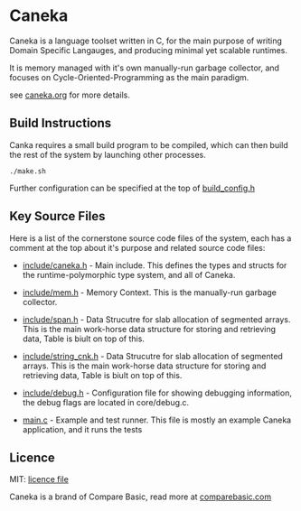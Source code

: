 # Caneka

Caneka is a language toolset written in C, for the main purpose of writing Domain Specific Langauges, and producing minimal yet scalable runtimes.

It is memory managed with it's own manually-run garbage collector, and focuses on Cycle-Oriented-Programming as the main paradigm.

see [caneka.org](https://caneka.org) for more details.

## Build Instructions

Canka requires a small build program to be compiled, which can then build the rest of the system by launching other processes.

    ./make.sh

Further configuration can be specified at the top of [build_config.h](./build_config.h)

## Key Source Files

Here is a list of the cornerstone source code files of the system, each has a comment at the top about it's purpose and related source code files:

- [include/caneka.h](./include/caneka.h) - Main include. This defines the types and structs for the runtime-polymorphic type system, and
all of Caneka.

- [include/mem.h](./include/mem.h) - Memory Context. This is the manually-run garbage collector.

- [include/span.h](./include/span.h) - Data Strucutre for slab allocation of segmented arrays. This is the main work-horse data structure for storing and retrieving data, Table is biult on top of this.

- [include/string_cnk.h](./include/string_cnk.h) - Data Strucutre for slab allocation of segmented arrays. This is the main work-horse data structure for storing and retrieving data, Table is biult on top of this.

- [include/debug.h](./include/debug.h) - Configuration file for showing debugging information, the debug flags are located in core/debug.c.

- [main.c](./main.c) - Example and test runner. This file is mostly an example Caneka application, and it runs the tests

## Licence

MIT: [licence file](./LICENCE)

Caneka is a brand of Compare Basic, read more at [comparebasic.com](https://comparebasic.com)
